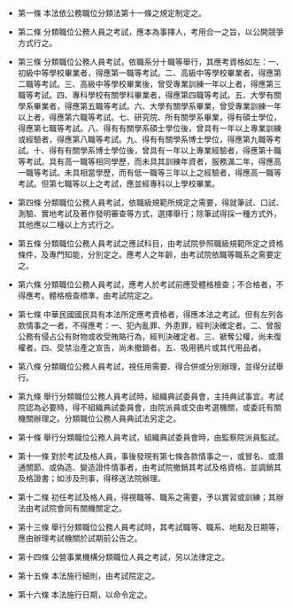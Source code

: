 * 第一條 本法依公務職位分類法第十一條之規定制定之。

* 第二條 分類職位公務人員之考試，應本為事擇人，考用合一之旨，以公開競爭方式行之。

* 第三條 分類職位公務人員考試，依職系分十職等舉行，其應考資格如左：一、初級中等學校畢業者，得應第一職等考試。二、高級中等學校畢業者，得應第二職等考試。三、高級中等學校畢業後，曾受專業訓練一年以上者，得應第三職等考試。四、專科學校有關學科畢業者，得應第四職等考試。五、大學有關學系畢業者，得應第五職等考試。六、大學有關學系畢業，曾受專業訓練一年以上者，得應第六職等考試。七、研究院、所有關學系畢業，得有碩士學位，得應第七職等考試。八、得有有關學系碩士學位後，曾具有一年以上專業訓練或經驗者，得應第八職等考試。九、得有有關學系博士學位，得應第九職等考試。十、得有有關學系博士學位後，曾具有一年以上專業經驗者，得應第十職等考試。具有高一職等相同學歷，而未具其訓練年資者，服務滿二年，得應高一職等考試。未具相當學歷，而有低一職等三年以上之經驗者，得應高一職等考試。但第七職等以上之考試，應並經專科以上學校畢業。

* 第四條 分類職位公務人員考試，依職級規範所規定之需要，得就筆試、口試、測驗、實地考試及著作發明審查等方式，選擇舉行；除筆試得採一種方式外，其他應以二種以上方式行之。

* 第五條 分類職位公務人員考試之應試科目，由考試院參照職級規範所定之資格條件，及專門知能，分別定之。應考人之年齡，由考試院依職等職系之需要定之。

* 第六條 分類職位公務人員考試，應考人於考試前應受體格檢查；不合格者，不得應考。體格檢查標準，由考試院定之。

* 第七條 中華民國國民具有本法所定應考資格者，得應本法之考試。但有左列各款情事之一者，不得應考：一、犯內亂罪、外患罪，經判決確定者。二、曾服公務有侵占公有財物或收受賄賂行為，經判決確定者。三、褫奪公權，尚未復權者。四、受禁治產之宣告，尚未撤銷者。五、吸用鴉片或其代用品者。

* 第八條 分類職位公務人員考試，視任用需要、得合併或分別辦理，並得分試舉行。

* 第九條 舉行分類職位公務人員考試時，組織典試委員會，主持典試事宜。考試院認為必要時，得不組織典試委員會，由院派員或交由考選機關，或委託有關機關辦理之。分類職位公務人員典試法另定之。

* 第十條 舉行分類職位公務人員考試，組織典試委員會時，由監察院派員監試。

* 第十一條 對於考試及格人員，事後發現有第七條各款情事之一，或冒名、或潛通關節、或偽造、變造證件情事者，由考試院撤銷其考試及格資格，並調銷其及格證書；如涉及刑事，得移送法院辦理。

* 第十二條 初任考試及格人員，得視職等、職系之需要，予以實習或訓練；其辦法由考試院會同有關機關定之。

* 第十三條 舉行分類職位公務人員考試時，其考試職等、職系、地點及日期等，應由辦理考試機關於試期前公告之。

* 第十四條 公營事業機構分類職位人員之考試，另以法律定之。

* 第十五條 本法施行細則，由考試院定之。

* 第十六條 本法施行日期，以命令定之。

